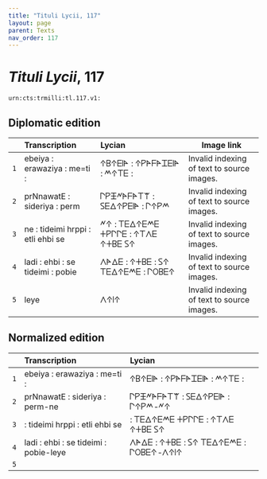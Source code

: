 ```yaml
---
title: "Tituli Lycii, 117"
layout: page
parent: Texts
nav_order: 117
---
```




# *Tituli Lycii*, 117




`urn:cts:trmilli:tl.117.v1:`

## Diplomatic edition

|  | Transcription | Lycian | Image link |
| :---: | :------ | :------ | --- |
| `1` | ebeiya : erawaziya : me=ti : | 𐊁𐊂𐊁𐊆𐊊𐊀 : 𐊁𐊕𐊀𐊇𐊀𐊈𐊆𐊊𐊀 : 𐊎𐊁𐊗𐊆 : |Invalid indexing of text to source images. |
| `2` | prNnawatE : sideriya : perm | 𐊓𐊕𐊑𐊏𐊀𐊇𐊀𐊗𐊚 : 𐊖𐊆𐊅𐊁𐊕𐊆𐊊𐊀 : 𐊓𐊁𐊕𐊎 |Invalid indexing of text to source images. |
| `3` | ne : tideimi hrppi : etli ehbi se | 𐊏𐊁 : 𐊗𐊆𐊅𐊁𐊆𐊎𐊆 𐊛𐊕𐊓𐊓𐊆 : 𐊁𐊗𐊍𐊆 𐊁𐊛𐊂𐊆 𐊖𐊁 |Invalid indexing of text to source images. |
| `4` | ladi : ehbi : se tideimi : pobie | 𐊍𐊀𐊅𐊆 : 𐊁𐊛𐊂𐊆 : 𐊖𐊁 𐊗𐊆𐊅𐊁𐊆𐊎𐊆 : 𐊓𐊒𐊂𐊆𐊁 |Invalid indexing of text to source images. |
| `5` | leye | 𐊍𐊁𐊊𐊁 |Invalid indexing of text to source images. |

## Normalized edition

|  | Transcription | Lycian |
| :---: | :------ | :------ |
| `1` | ebeiya : erawaziya : me=ti : | 𐊁𐊂𐊁𐊆𐊊𐊀 : 𐊁𐊕𐊀𐊇𐊀𐊈𐊆𐊊𐊀 : 𐊎𐊁𐊗𐊆 : |
| `2` | prNnawatE : sideriya : perm-ne | 𐊓𐊕𐊑𐊏𐊀𐊇𐊀𐊗𐊚 : 𐊖𐊆𐊅𐊁𐊕𐊆𐊊𐊀 : 𐊓𐊁𐊕𐊎-𐊏𐊁 |
| `3` | : tideimi hrppi : etli ehbi se | : 𐊗𐊆𐊅𐊁𐊆𐊎𐊆 𐊛𐊕𐊓𐊓𐊆 : 𐊁𐊗𐊍𐊆 𐊁𐊛𐊂𐊆 𐊖𐊁 |
| `4` | ladi : ehbi : se tideimi : pobie-leye | 𐊍𐊀𐊅𐊆 : 𐊁𐊛𐊂𐊆 : 𐊖𐊁 𐊗𐊆𐊅𐊁𐊆𐊎𐊆 : 𐊓𐊒𐊂𐊆𐊁-𐊍𐊁𐊊𐊁 |
| `5` |  |  |